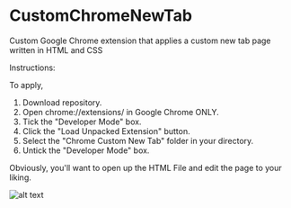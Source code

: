 # CustomChromeNewTab
Custom Google Chrome extension that applies a custom new tab page written in HTML and CSS

Instructions:

To apply,

1. Download repository.
2. Open chrome://extensions/ in Google Chrome ONLY.
3. Tick the "Developer Mode" box.
4. Click the "Load Unpacked Extension" button.
5. Select the "Chrome Custom New Tab" folder in your directory.
6. Untick the "Developer Mode" box.


Obviously, you'll want to open up the HTML File and edit the page to your liking. 

![alt text](https://raw.githubusercontent.com/ben-humphries/CustomChromeNewTab/master/CustomChromeNewTab/Screenshots/finalnewtabmenu.PNG)
